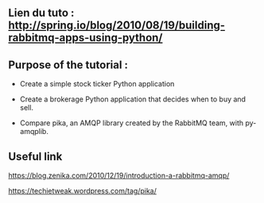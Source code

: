 
## Lien du tuto : http://spring.io/blog/2010/08/19/building-rabbitmq-apps-using-python/

## Purpose of the tutorial :

- Create a simple stock ticker Python application

- Create a brokerage Python application that decides when to buy and sell.

- Compare pika, an AMQP library created by the RabbitMQ team, with py-amqplib.

## Useful link
 https://blog.zenika.com/2010/12/19/introduction-a-rabbitmq-amqp/


 https://techietweak.wordpress.com/tag/pika/
